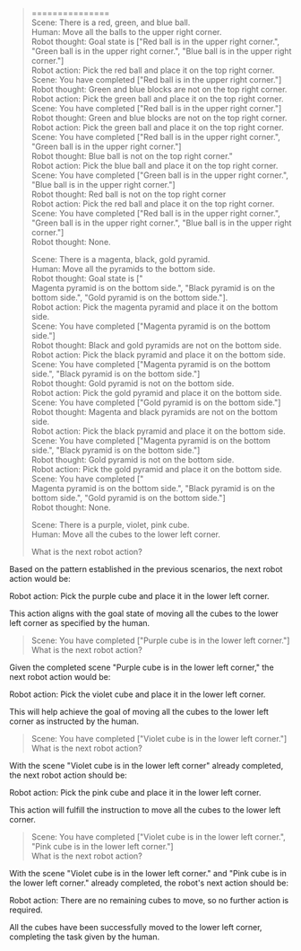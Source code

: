 > ===============  
> Scene: There is a red, green, and blue ball.  
> Human: Move all the balls to the upper right corner.  
> Robot thought: Goal state is ["Red ball is in the upper right corner.", "Green ball is in the upper right corner.", "Blue ball is in the upper right corner."]  
> Robot action: Pick the red ball and place it on the top right corner.  
> Scene: You have completed ["Red ball is in the upper right corner."]  
> Robot thought: Green and blue blocks are not on the top right corner.  
> Robot action: Pick the green ball and place it on the top right corner.  
> Scene: You have completed ["Red ball is in the upper right corner."]  
> Robot thought: Green and blue blocks are not on the top right corner.  
> Robot action: Pick the green ball and place it on the top right corner.  
> Scene: You have completed ["Red ball is in the upper right corner.", "Green ball is in the upper right corner."]  
> Robot thought: Blue ball is not on the top right corner."  
> Robot action: Pick the blue ball and place it on the top right corner.  
> Scene: You have completed ["Green ball is in the upper right corner.", "Blue ball is in the upper right corner."]  
> Robot thought: Red ball is not on the top right corner  
> Robot action: Pick the red ball and place it on the top right corner.  
> Scene: You have completed ["Red ball is in the upper right corner.", "Green ball is in the upper right corner.", "Blue ball is in the upper right corner."]  
> Robot thought: None.  
>   
>   
> Scene: There is a magenta, black, gold pyramid.  
> Human: Move all the pyramids to the bottom side.  
> Robot thought: Goal state is ["  
> Magenta pyramid is on the bottom side.", "Black pyramid is on the bottom side.", "Gold pyramid is on the bottom side."].  
> Robot action: Pick the magenta pyramid and place it on the bottom side.  
> Scene: You have completed ["Magenta pyramid is on the bottom side."]  
> Robot thought: Black and gold pyramids are not on the bottom side.  
> Robot action: Pick the black pyramid and place it on the bottom side.  
> Scene: You have completed ["Magenta pyramid is on the bottom side.", "Black pyramid is on the bottom side."]  
> Robot thought: Gold pyramid is not on the bottom side.  
> Robot action: Pick the gold pyramid and place it on the bottom side.  
> Scene: You have completed ["Gold pyramid is on the bottom side."]  
> Robot thought: Magenta and black pyramids are not on the bottom side.  
> Robot action: Pick the black pyramid and place it on the bottom side.  
> Scene: You have completed ["Magenta pyramid is on the bottom side.", "Black pyramid is on the bottom side."]  
> Robot thought: Gold pyramid is not on the bottom side.  
> Robot action: Pick the gold pyramid and place it on the bottom side.  
> Scene: You have completed ["  
> Magenta pyramid is on the bottom side.", "Black pyramid is on the bottom side.", "Gold pyramid is on the bottom side."]  
> Robot thought: None.  
>   
> Scene: There is a purple, violet, pink cube.  
> Human: Move all the cubes to the lower left corner.  
>   
> What is the next robot action?  
>  
Based on the pattern established in the previous scenarios, the next robot action would be:  
  
Robot action: Pick the purple cube and place it in the lower left corner.  
  
This action aligns with the goal state of moving all the cubes to the lower left corner as specified by the human.  
  
  
> Scene: You have completed ["Purple cube is in the lower left corner."]  
What is the next robot action?  
>  
Given the completed scene "Purple cube is in the lower left corner," the next robot action would be:  
  
Robot action: Pick the violet cube and place it in the lower left corner.  
  
This will help achieve the goal of moving all the cubes to the lower left corner as instructed by the human.  
  
  
> Scene: You have completed ["Violet cube is in the lower left corner."]  
What is the next robot action?  
>  
With the scene "Violet cube is in the lower left corner" already completed, the next robot action should be:  
  
Robot action: Pick the pink cube and place it in the lower left corner.  
  
This action will fulfill the instruction to move all the cubes to the lower left corner.  
  
  
> Scene: You have completed ["Violet cube is in the lower left corner.", "Pink cube is in the lower left corner."]  
What is the next robot action?  
>  
With the scene "Violet cube is in the lower left corner." and "Pink cube is in the lower left corner." already completed, the robot's next action should be:  
  
Robot action: There are no remaining cubes to move, so no further action is required.  
  
All the cubes have been successfully moved to the lower left corner, completing the task given by the human.  
